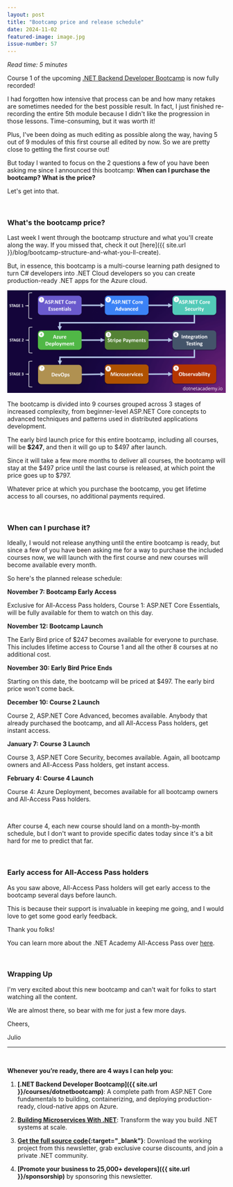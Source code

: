 ```yaml
---
layout: post
title: "Bootcamp price and release schedule"
date: 2024-11-02
featured-image: image.jpg
issue-number: 57
---
```


*Read time: 5 minutes*
​

Course 1 of the upcoming [.NET Backend Developer Bootcamp](https://juliocasal.com/courses/dotnetbootcamp) is now fully recorded!

I had forgotten how intensive that process can be and how many retakes are sometimes needed for the best possible result. In fact, I just finished re-recording the entire 5th module because I didn't like the progression in those lessons. Time-consuming, but it was worth it!

Plus, I've been doing as much editing as possible along the way, having 5 out of 9 modules of this first course all edited by now. So we are pretty close to getting the first course out!

But today I wanted to focus on the 2 questions a few of you have been asking me since I announced this bootcamp: **When can I purchase the bootcamp? What is the price?**

Let's get into that.

​

### **What's the bootcamp price?**
Last week I went through the bootcamp structure and what you'll create along the way. If you missed that, check it out [here]({{ site.url }}/blog/bootcamp-structure-and-what-you-ll-create).

But, in essence, this bootcamp is a multi-course learning path designed to turn C# developers into .NET Cloud developers so you can create production-ready .NET apps for the Azure cloud.


![](/assets/images/2024-11-02/4ghDFAZYvbFtvU3CTR72ZN-p6fjqSPR7s6gVy8SUTMFwa.jpeg)

The bootcamp is divided into 9 courses grouped across 3 stages of increased complexity, from beginner-level ASP.NET Core concepts to advanced techniques and patterns used in distributed applications development.

The early bird launch price for this entire bootcamp, including all courses, will be **$247**, and then it will go up to $497 after launch.

Since it will take a few more months to deliver all courses, the bootcamp will stay at the $497 price until the last course is released, at which point the price goes up to $797.

Whatever price at which you purchase the bootcamp, you get lifetime access to all courses, no additional payments required.

​

### **When can I purchase it?**
Ideally, I would not release anything until the entire bootcamp is ready, but since a few of you have been asking me for a way to purchase the included courses now, we will launch with the first course and new courses will become available every month.

So here's the planned release schedule:

**November 7: Bootcamp Early Access**

Exclusive for All-Access Pass holders, Course 1: ASP.NET Core Essentials, will be fully available for them to watch on this day.

**November 12: Bootcamp Launch**

The Early Bird price of $247 becomes available for everyone to purchase. This includes lifetime access to Course 1 and all the other 8 courses at no additional cost.

**November 30: Early Bird Price Ends**

Starting on this date, the bootcamp will be priced at $497. The early bird price won't come back.

**December 10: Course 2 Launch**

Course 2, ASP.NET Core Advanced, becomes available. Anybody that already purchased the bootcamp, and all All-Access Pass holders, get instant access.

**January 7: Course 3 Launch**

Course 3, ASP.NET Core Security, becomes available. Again, all bootcamp owners and All-Access Pass holders, get instant access.

**February 4: Course 4 Launch**

Course 4: Azure Deployment, becomes available for all bootcamp owners and All-Access Pass holders.

​

After course 4, each new course should land on a month-by-month schedule, but I don't want to provide specific dates today since it's a bit hard for me to predict that far.

​

### **Early access for All-Access Pass holders**
As you saw above, All-Access Pass holders will get early access to the bootcamp several days before launch.

This is because their support is invaluable in keeping me going, and I would love to get some good early feedback.

Thank you folks!

You can learn more about the .NET Academy All-Access Pass over [here](https://juliocasal.com/courses/all-access).

​

### **Wrapping Up**
I'm very excited about this new bootcamp and can't wait for folks to start watching all the content.

We are almost there, so bear with me for just a few more days.

Cheers,

Julio

---


<br/>


**Whenever you’re ready, there are 4 ways I can help you:**

1. **[.NET Backend Developer Bootcamp]({{ site.url }}/courses/dotnetbootcamp)**: A complete path from ASP.NET Core fundamentals to building, containerizing, and deploying production-ready, cloud-native apps on Azure.

2. **​[Building Microservices With .NET](https://dotnetmicroservices.com)**: Transform the way you build .NET systems at scale.

3. **​[​Get the full source code](https://www.patreon.com/juliocasal){:target="_blank"}**: Download the working project from this newsletter, grab exclusive course discounts, and join a private .NET community.

4. **[Promote your business to 25,000+ developers]({{ site.url }}/sponsorship)** by sponsoring this newsletter.